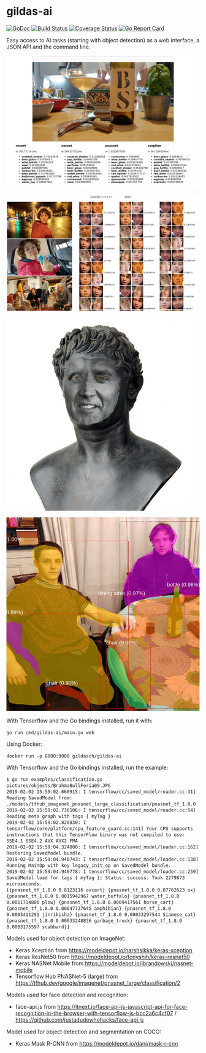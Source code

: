 # gildas-ai 

[![GoDoc](https://godoc.org/github.com/gildasch/gildas-ai?status.svg)](https://godoc.org/github.com/gildasch/gildas-ai)
[![Build Status](https://travis-ci.org/GildasCh/gildas-ai.svg?branch=master)](https://travis-ci.org/GildasCh/gildas-ai)
[![Coverage Status](https://coveralls.io/repos/github/GildasCh/gildas-ai/badge.svg?branch=master)](https://coveralls.io/github/GildasCh/gildas-ai?branch=master)
[![Go Report Card](https://goreportcard.com/badge/github.com/GildasCh/gildas-ai)](https://goreportcard.com/report/github.com/GildasCh/gildas-ai)

Easy access to AI tasks (starting with object detection) as a web
interface, a JSON API and the command line.

![wine](static/wine.png)

![faces](static/faces_wide.png)

![faceswap](static/faceswap.jpg)

![masks](static/masks.jpg)

With Tensorflow and the Go bindings installed, run it with:

```
go run cmd/gildas-ai/main.go web
```

Using Docker:

```
docker run -p 8080:8080 gildasch/gildas-ai
```

With Tensorflow and the Go bindings installed, run the example:

```
$ go run examples/classification.go pictures/objects/BrahmaBullFeria09.JPG
2019-02-02 15:59:02.660915: I tensorflow/cc/saved_model/reader.cc:31] Reading SavedModel from: ./models/tfhub_imagenet_pnasnet_large_classification/pnasnet_tf_1.8.0
2019-02-02 15:59:02.736106: I tensorflow/cc/saved_model/reader.cc:54] Reading meta graph with tags { myTag }
2019-02-02 15:59:02.820830: I tensorflow/core/platform/cpu_feature_guard.cc:141] Your CPU supports instructions that this TensorFlow binary was not compiled to use: SSE4.1 SSE4.2 AVX AVX2 FMA
2019-02-02 15:59:04.324800: I tensorflow/cc/saved_model/loader.cc:162] Restoring SavedModel bundle.
2019-02-02 15:59:04.940743: I tensorflow/cc/saved_model/loader.cc:138] Running MainOp with key legacy_init_op on SavedModel bundle.
2019-02-02 15:59:04.940778: I tensorflow/cc/saved_model/loader.cc:259] SavedModel load for tags { myTag }; Status: success. Took 2279873 microseconds.
[{pnasnet_tf_1.8.0 0.8123116 oxcart} {pnasnet_tf_1.8.0 0.07762623 ox} {pnasnet_tf_1.8.0 0.0015942967 water_buffalo} {pnasnet_tf_1.8.0 0.0011714806 plow} {pnasnet_tf_1.8.0 0.0009417561 horse_cart} {pnasnet_tf_1.8.0 0.00047737645 amphibian} {pnasnet_tf_1.8.0 0.0003411291 jinrikisha} {pnasnet_tf_1.8.0 0.00033297544 Siamese_cat} {pnasnet_tf_1.8.0 0.00033248836 garbage_truck} {pnasnet_tf_1.8.0 0.0003175597 scabbard}]
```

Models used for object detection on ImageNet:

- Keras Xception from https://modeldepot.io/harshsikka/keras-xception
- Keras ResNet50 from https://modeldepot.io/tonyshih/keras-resnet50
- Keras NASNet Mobile from https://modeldepot.io/jbrandowski/nasnet-mobile
- Tensorflow Hub PNASNet-5 (large) from https://tfhub.dev/google/imagenet/pnasnet_large/classification/2

Models used for face detection and recognition:

- face-api.js from https://itnext.io/face-api-js-javascript-api-for-face-recognition-in-the-browser-with-tensorflow-js-bcc2a6c4cf07 / https://github.com/justadudewhohacks/face-api.js

Model used for object detection and segmentation on COCO:

- Keras Mask R-CNN from https://modeldepot.io/dani/mask-r-cnn
